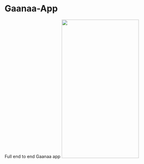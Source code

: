 # Gaanaa-App
Full end to end Gaanaa app
<img src="https://user-images.githubusercontent.com/83058841/122056013-d1ce0e80-ce06-11eb-8961-97aecf23a069.png" width="250" height="450">

